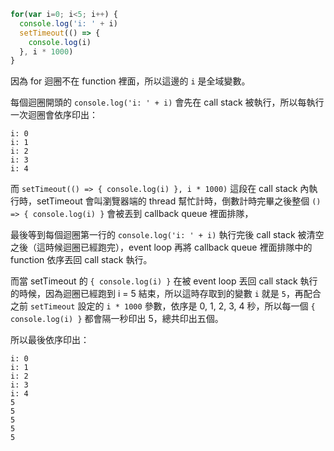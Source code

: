 ```javascript
for(var i=0; i<5; i++) {
  console.log('i: ' + i)
  setTimeout(() => {
    console.log(i)
  }, i * 1000)
}
```

因為 for 迴圈不在 function 裡面，所以這邊的 `i` 是全域變數。
&emsp;

每個迴圈開頭的 `console.log('i: ' + i)` 會先在 call stack 被執行，所以每執行一次迴圈會依序印出：
```
i: 0
i: 1
i: 2
i: 3
i: 4
```

而 `setTimeout(() => { console.log(i) }, i * 1000)` 這段在 call stack 內執行時，setTimeout 會叫瀏覽器端的 thread 幫忙計時，倒數計時完畢之後整個 `() => { console.log(i) }` 會被丟到 callback queue 裡面排隊，
&emsp;

最後等到每個迴圈第一行的 `console.log('i: ' + i)` 執行完後 call stack 被清空之後（這時候迴圈已經跑完），event loop 再將 callback queue 裡面排隊中的 function 依序丟回 call stack 執行。
&emsp;

而當 setTimeout 的 `{ console.log(i) }` 在被 event loop 丟回 call stack 執行的時候，因為迴圈已經跑到 i = 5 結束，所以這時存取到的變數 `i` 就是 `5`，再配合之前 `setTimeout` 設定的 `i * 1000` 參數，依序是 0, 1, 2, 3, 4 秒，所以每一個 `{ console.log(i) }` 都會隔一秒印出 5，總共印出五個。<br>

所以最後依序印出：
```
i: 0
i: 1
i: 2
i: 3
i: 4
5
5
5
5
5
```




